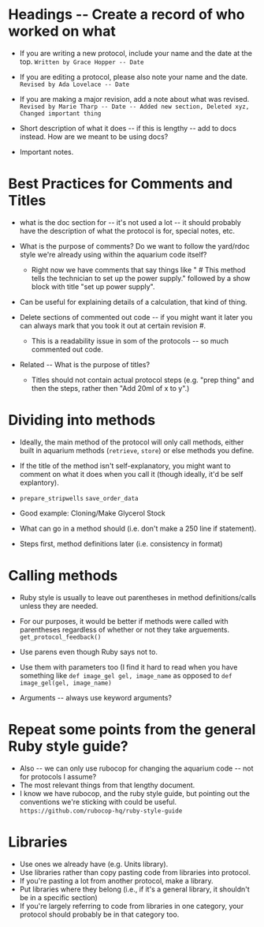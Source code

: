 # Headings -- Create a record of who worked on what 

* If you are writing a new protocol, include your name and the date at the top. 
`Written by Grace Hopper -- Date`
* If you are editing a protocol, please also note your name and the date.
`Revised by Ada Lovelace -- Date`
* If you are making a major revision, add a note about what was revised. 
`Revised by Marie Tharp -- Date -- Added new section, Deleted xyz, Changed important thing`

* Short description of what it does -- if this is lengthy -- add to docs instead. How are we meant to be using docs? 
* Important notes. 

# Best Practices for Comments and Titles 
* what is the doc section for -- it's not used a lot -- it should probably have the description of what the protocol is for, special notes, etc.

* What is the purpose of comments? 
Do we want to follow the yard/rdoc style we're already using within the aquarium code itself?
    * Right now we have comments that say things like " # This method tells the technician to set up the power supply." followed by a show block with title "set up power supply". 
* Can be useful for explaining details of a calculation, that kind of thing. 
* Delete sections of commented out code -- if you might want it later you can always mark that you took it out at certain revision #.
    * This is a readability issue in som of the protocols -- so much commented out code. 
* Related -- What is the purpose of titles?
    * Titles should not contain actual protocol steps (e.g. "prep thing" and then the steps, rather then "Add 20ml of x to y".)  

# Dividing into methods

* Ideally, the main method of the protocol will only call methods, either built in aquarium methods (`retrieve`, `store`) or else methods you define.
* If the title of the method isn't self-explanatory, you might want to comment on what it does when you call it (though ideally, it'd be self explantory).
* `prepare_stripwells` `save_order_data`
* Good example: Cloning/Make Glycerol Stock 

* What can go in a method should (i.e. don't make a 250 line if statement).
* Steps first, method definitions later (i.e. consistency in format) 

# Calling methods 

* Ruby style is usually to leave out parentheses in method definitions/calls unless they are needed. 
* For our purposes, it would be better if methods were called with parentheses regardless of whether or not they take arguements.
`get_protocol_feedback()`

* Use parens even though Ruby says not to. 
* Use them with parameters too (I find it hard to read when you have something like `def image_gel gel, image_name` as opposed to `def image_gel(gel, image_name)`
* Arguments -- always use keyword arguments?

# Repeat some points from the general Ruby style guide?

* Also -- we can only use rubocop for changing the aquarium code -- not for protocols I assume? 
* The most relevant things from that lengthy document. 
* I know we have rubocop, and the ruby style guide, but pointing out the conventions we're sticking with could be useful. 
`https://github.com/rubocop-hq/ruby-style-guide`

# Libraries
* Use ones we already have (e.g. Units library).
* Use libraries rather than copy pasting code from libraries into protocol.
* If you're pasting a lot from another protocol, make a library. 
* Put libraries where they belong (i.e., if it's a general library, it shouldn't be in a specific section)
* If you're largely referring to code from libraries in one category, your protocol should probably be in that category too.


